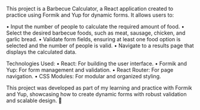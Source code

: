 This project is a Barbecue Calculator, a React application created to practice using Formik and Yup for dynamic forms. It allows users to:
	
  •	Input the number of people to calculate the required amount of food.
	•	Select the desired barbecue foods, such as meat, sausage, chicken, and garlic bread.
	•	Validate form fields, ensuring at least one food option is selected and the number of people is valid.
	•	Navigate to a results page that displays the calculated data.

Technologies Used:
	•	React: For building the user interface.
	•	Formik and Yup: For form management and validation.
	•	React Router: For page navigation.
	•	CSS Modules: For modular and organized styling.

This project was developed as part of my learning and practice with Formik and Yup, showcasing how to create dynamic forms with robust validation and scalable design. 🚀
